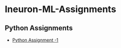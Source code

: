# Ineuron-ML-Assignments
## Python Assignments

- [Python Assignment -1](https://github.com/MihirMore/Ineuron-Assignments/tree/main/Assignment-1)

